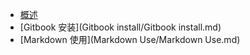 * [概述](README.md)
* [Gitbook 安装](Gitbook install/Gitbook install.md)
* [Markdown 使用](Markdown Use/Markdown Use.md)